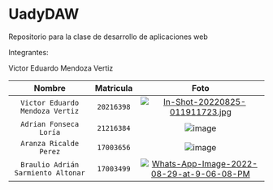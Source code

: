# UadyDAW
Repositorio para la clase de desarrollo de aplicaciones web

Integrantes:

Victor Eduardo Mendoza Vertiz

| Nombre     | Matricula      | Foto  |
| :------------: |   :---:       | :--------: |
| `Victor Eduardo Mendoza Vertiz`        | `20216398`       |[![In-Shot-20220825-011911723.jpg](https://i.postimg.cc/QMwnT3ct/In-Shot-20220825-011911723.jpg)](https://postimg.cc/8Fdb2xKQ) |
| `Adrian Fonseca Loría`         | `21216384`         | ![image](https://user-images.githubusercontent.com/77697300/187092253-86235c1c-93f3-48e6-8be0-8f7eaa3da2a7.png)   |
| `Aranza Ricalde Perez`         | `17003656`         | ![image](https://i.postimg.cc/VNzWhbSj/IMG-20220612-WA0007.jpg)    |                  
| `Braulio Adrián Sarmiento Altonar`         | `17003499`         | <a href='https://postimg.cc/mP8FbqXy' target='_blank'><img src='https://i.postimg.cc/KYy75htw/Whats-App-Image-2022-08-29-at-9-06-08-PM.jpg' border='0' alt='Whats-App-Image-2022-08-29-at-9-06-08-PM'/></a>|
